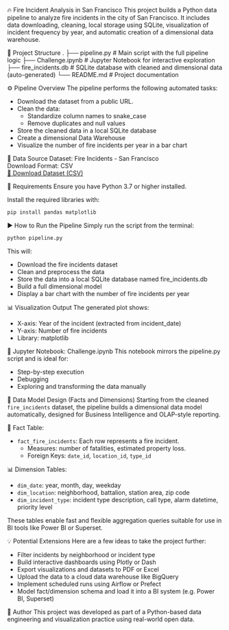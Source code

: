 🔥 Fire Incident Analysis in San Francisco
This project builds a Python data pipeline to analyze fire incidents in the city of San Francisco. It includes data downloading, cleaning, local storage using SQLite, visualization of incident frequency by year, and automatic creation of a dimensional data warehouse.

📁 Project Structure
.
├── pipeline.py            # Main script with the full pipeline logic
├── Challenge.ipynb        # Jupyter Notebook for interactive exploration
├── fire_incidents.db      # SQLite database with cleaned and dimensional data (auto-generated)
└── README.md              # Project documentation

⚙️ Pipeline Overview
The pipeline performs the following automated tasks:

- Download the dataset from a public URL.
- Clean the data:
  - Standardize column names to snake_case
  - Remove duplicates and null values
- Store the cleaned data in a local SQLite database
- Create a dimensional Data Warehouse
- Visualize the number of fire incidents per year in a bar chart

🔗 Data Source
Dataset: Fire Incidents - San Francisco  
Download Format: CSV  
[🔗 Download Dataset (CSV)](https://data.sfgov.org/api/views/wr8u-xric/rows.csv?accessType=DOWNLOAD)

🧰 Requirements
Ensure you have Python 3.7 or higher installed.

Install the required libraries with:
```bash
pip install pandas matplotlib
```

▶️ How to Run the Pipeline
Simply run the script from the terminal:
```bash
python pipeline.py
```

This will:
- Download the fire incidents dataset
- Clean and preprocess the data
- Store the data into a local SQLite database named fire_incidents.db
- Build a full dimensional model
- Display a bar chart with the number of fire incidents per year

📊 Visualization Output
The generated plot shows:
- X-axis: Year of the incident (extracted from incident_date)
- Y-axis: Number of fire incidents
- Library: matplotlib

🧪 Jupyter Notebook: Challenge.ipynb
This notebook mirrors the pipeline.py script and is ideal for:
- Step-by-step execution
- Debugging
- Exploring and transforming the data manually

📐 Data Model Design (Facts and Dimensions)
Starting from the cleaned `fire_incidents` dataset, the pipeline builds a dimensional data model automatically, designed for Business Intelligence and OLAP-style reporting.

🧱 Fact Table:
- `fact_fire_incidents`: Each row represents a fire incident.
  - Measures: number of fatalities, estimated property loss.
  - Foreign Keys: `date_id`, `location_id`, `type_id`

📊 Dimension Tables:
- `dim_date`: year, month, day, weekday
- `dim_location`: neighborhood, battalion, station area, zip code
- `dim_incident_type`: incident type description, call type, alarm datetime, priority level

These tables enable fast and flexible aggregation queries suitable for use in BI tools like Power BI or Superset.

💡 Potential Extensions
Here are a few ideas to take the project further:

- Filter incidents by neighborhood or incident type
- Build interactive dashboards using Plotly or Dash
- Export visualizations and datasets to PDF or Excel
- Upload the data to a cloud data warehouse like BigQuery
- Implement scheduled runs using Airflow or Prefect
- Model fact/dimension schema and load it into a BI system (e.g. Power BI, Superset)

📌 Author
This project was developed as part of a Python-based data engineering and visualization practice using real-world open data.
